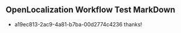 ## OpenLocalization Workflow Test MarkDown
* a19ec813-2ac9-4a81-b7ba-00d2774c4236 thanks!

<!--HONumber=Oct16_HO4-->


